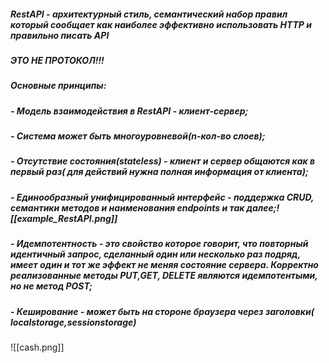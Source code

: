 ##### **RestAPI** - архитектурный стиль, семантический набор правил который сообщает как наиболее эффективно использовать HTTP и правильно писать API

##### **ЭТО НЕ ПРОТОКОЛ!!!**

##### **Основные** принципы:
##### - Модель взаимодействия в RestAPI - клиент-сервер;
##### - Система может быть многоуровневой(n-кол-во слоев);
##### - Отсутствие состояния(stateless) - клиент и сервер общаются как в первый раз( для действий нужна полная информация от клиента);
##### - Единообразный унифицированный интерфейс - поддержка CRUD, семантики методов и наименования endpoints и так далее;![[example_RestAPI.png]]
##### - Идемпотентность - это свойство которое говорит, что повторный идентичный запрос, сделанный один или несколько раз подряд, имеет один и тот же эффект не меняя состояние сервера. Корректно реализованные методы PUT,GET, DELETE являются идемпотентыми, но не метод POST;
##### - Кеширование - может быть на стороне браузера через заголовки( localstorage,sessionstorage)
![[cash.png]]